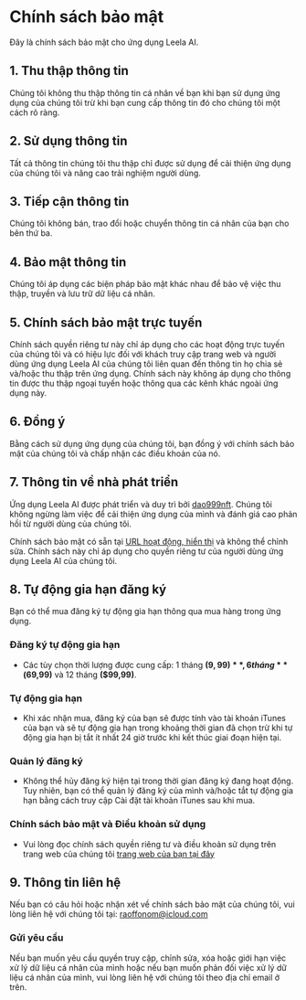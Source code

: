 # Chính sách bảo mật

Đây là chính sách bảo mật cho ứng dụng Leela AI.

## 1. Thu thập thông tin

Chúng tôi không thu thập thông tin cá nhân về bạn khi bạn sử dụng ứng dụng của chúng tôi trừ khi bạn cung cấp thông tin đó cho chúng tôi một cách rõ ràng.

## 2. Sử dụng thông tin

Tất cả thông tin chúng tôi thu thập chỉ được sử dụng để cải thiện ứng dụng của chúng tôi và nâng cao trải nghiệm người dùng.

## 3. Tiếp cận thông tin

Chúng tôi không bán, trao đổi hoặc chuyển thông tin cá nhân của bạn cho bên thứ ba.

## 4. Bảo mật thông tin

Chúng tôi áp dụng các biện pháp bảo mật khác nhau để bảo vệ việc thu thập, truyền và lưu trữ dữ liệu cá nhân.

## 5. Chính sách bảo mật trực tuyến

Chính sách quyền riêng tư này chỉ áp dụng cho các hoạt động trực tuyến của chúng tôi và có hiệu lực đối với khách truy cập trang web và người dùng ứng dụng Leela AI của chúng tôi liên quan đến thông tin họ chia sẻ và/hoặc thu thập trên ứng dụng. Chính sách này không áp dụng cho thông tin được thu thập ngoại tuyến hoặc thông qua các kênh khác ngoài ứng dụng này.

## 6. Đồng ý

Bằng cách sử dụng ứng dụng của chúng tôi, bạn đồng ý với chính sách bảo mật của chúng tôi và chấp nhận các điều khoản của nó.

## 7. Thông tin về nhà phát triển

Ứng dụng Leela AI được phát triển và duy trì bởi [dao999nft](https://dao999nft.com/). Chúng tôi không ngừng làm việc để cải thiện ứng dụng của mình và đánh giá cao phản hồi từ người dùng của chúng tôi.

Chính sách bảo mật có sẵn tại [URL hoạt động, hiển thị](https://www.leelachakra.com/docs/policy) và không thể chỉnh sửa. Chính sách này chỉ áp dụng cho quyền riêng tư của người dùng ứng dụng Leela AI của chúng tôi.

## 8. Tự động gia hạn đăng ký

Bạn có thể mua đăng ký tự động gia hạn thông qua mua hàng trong ứng dụng.

### Đăng ký tự động gia hạn

- Các tùy chọn thời lượng được cung cấp: 1 tháng **($9,99)**, 6 tháng **($69,99)** và 12 tháng **($99,99)**.

### Tự động gia hạn

- Khi xác nhận mua, đăng ký của bạn sẽ được tính vào tài khoản iTunes của bạn và sẽ tự động gia hạn trong khoảng thời gian đã chọn trừ khi tự động gia hạn bị tắt ít nhất 24 giờ trước khi kết thúc giai đoạn hiện tại.

### Quản lý đăng ký

- Không thể hủy đăng ký hiện tại trong thời gian đăng ký đang hoạt động. Tuy nhiên, bạn có thể quản lý đăng ký của mình và/hoặc tắt tự động gia hạn bằng cách truy cập Cài đặt tài khoản iTunes sau khi mua.

### Chính sách bảo mật và Điều khoản sử dụng

- Vui lòng đọc chính sách quyền riêng tư và điều khoản sử dụng trên trang web của chúng tôi [trang web của bạn tại đây](https://www.leelachakra.com/docs/policy)

## 9. Thông tin liên hệ

Nếu bạn có câu hỏi hoặc nhận xét về chính sách bảo mật của chúng tôi, vui lòng liên hệ với chúng tôi tại: [raoffonom@icloud.com](mailto:raoffonom@icloud.com)

### Gửi yêu cầu

Nếu bạn muốn yêu cầu quyền truy cập, chỉnh sửa, xóa hoặc giới hạn việc xử lý dữ liệu cá nhân của mình hoặc nếu bạn muốn phản đối việc xử lý dữ liệu cá nhân của mình, vui lòng liên hệ với chúng tôi theo địa chỉ email ở trên.
